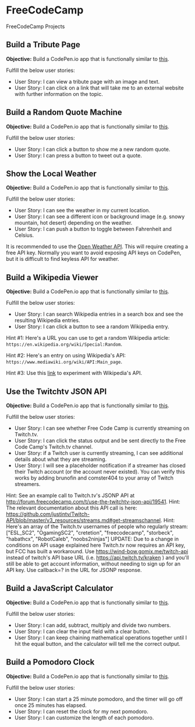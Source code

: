 # FreeCodeCamp
FreeCodeCamp Projects


## Build a Tribute Page

**Objective:** Build a CodePen.io app that is functionally similar to [this](https://codepen.io/FreeCodeCamp/full/NNvBQW/).

Fulfill the below user stories:
* User Story: I can view a tribute page with an image and text.
* User Story: I can click on a link that will take me to an external website with further information on the topic.


## Build a Random Quote Machine

**Objective:** Build a CodePen.io app that is functionally similar to [this](https://codepen.io/FreeCodeCamp/full/ONjoLe/).

Fulfill the below user stories:
* User Story: I can click a button to show me a new random quote.
* User Story: I can press a button to tweet out a quote.


## Show the Local Weather

**Objective:** Build a CodePen.io app that is functionally similar to [this](http://codepen.io/FreeCodeCamp/full/bELRjV).

Fulfill the below user stories:
* User Story: I can see the weather in my current location.
* User Story: I can see a different icon or background image (e.g. snowy mountain, hot desert) depending on the weather.
* User Story: I can push a button to toggle between Fahrenheit and Celsius.

It is recommended to use the [Open Weather API](https://openweathermap.org/current#geo). This will require creating a free API key. Normally you want to avoid exposing API keys on CodePen, but it is difficult to find keyless API for weather.


## Build a Wikipedia Viewer 

**Objective:** Build a CodePen.io app that is functionally similar to [this](https://codepen.io/FreeCodeCamp/full/wGqEga/).

Fulfill the below user stories:
* User Story: I can search Wikipedia entries in a search box and see the resulting Wikipedia entries.
* User Story: I can click a button to see a random Wikipedia entry.

Hint #1: Here's a URL you can use to get a random Wikipedia article: `https://en.wikipedia.org/wiki/Special:Random`.

Hint #2: Here's an entry on using Wikipedia's API: `https://www.mediawiki.org/wiki/API:Main_page`.

Hint #3: Use this [link](https://en.wikipedia.org/wiki/Special:ApiSandbox#action=query&titles=Main%20Page&prop=revisions&rvprop=content&format=jsonfm) to experiment with Wikipedia's API.


## Use the Twitchtv JSON API

**Objective:** Build a CodePen.io app that is functionally similar to [this](https://codepen.io/FreeCodeCamp/full/Myvqmo/).

Fulfill the below user stories:
* User Story: I can see whether Free Code Camp is currently streaming on Twitch.tv.
* User Story: I can click the status output and be sent directly to the Free Code Camp's Twitch.tv channel.
* User Story: if a Twitch user is currently streaming, I can see additional details about what they are streaming.
* User Story: I will see a placeholder notification if a streamer has closed their Twitch account (or the account never existed). You can verify this works by adding brunofin and comster404 to your array of Twitch streamers.

Hint: See an example call to Twitch.tv's JSONP API at http://forum.freecodecamp.com/t/use-the-twitchtv-json-api/19541.
Hint: The relevant documentation about this API call is here: https://github.com/justintv/Twitch-API/blob/master/v3_resources/streams.md#get-streamschannel.
Hint: Here's an array of the Twitch.tv usernames of people who regularly stream: ["ESL_SC2", "OgamingSC2", "cretetion", "freecodecamp", "storbeck", "habathcx", "RobotCaleb", "noobs2ninjas"]
UPDATE: Due to a change in conditions on API usage explained here Twitch.tv now requires an API key, but FCC has built a workaround. Use https://wind-bow.gomix.me/twitch-api instead of twitch's API base URL (i.e. https://api.twitch.tv/kraken ) and you'll still be able to get account information, without needing to sign up for an API key.  Use callback=? in the URL for JSONP response.


## Build a JavaScript Calculator

**Objective:** Build a CodePen.io app that is functionally similar to [this](https://codepen.io/FreeCodeCamp/full/rLJZrA/). 

Fulfill the below user stories:
* User Story: I can add, subtract, multiply and divide two numbers.
* User Story: I can clear the input field with a clear button.
* User Story: I can keep chaining mathematical operations together until I hit the equal button, and the calculator will tell me the correct output.


## Build a Pomodoro Clock

**Objective:** Build a CodePen.io app that is functionally similar to [this](https://codepen.io/FreeCodeCamp/full/aNyxXR/).

Fulfill the below user stories:
* User Story: I can start a 25 minute pomodoro, and the timer will go off once 25 minutes has elapsed.
* User Story: I can reset the clock for my next pomodoro.
* User Story: I can customize the length of each pomodoro.